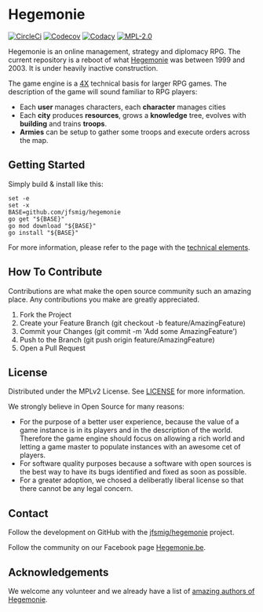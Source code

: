 # Hegemonie

[![CircleCi](https://circleci.com/gh/jfsmig/hegemonie.svg?style=svg)](https://app.circleci.com/pipelines/github/jfsmig/hegemonie)
[![Codecov](https://codecov.io/gh/jfsmig/hegemonie/branch/master/graph/badge.svg)](https://codecov.io/gh/jfsmig/hegemonie)
[![Codacy](https://app.codacy.com/project/badge/Grade/bf7c2872c60445c99f914d31d7b213ae)](https://www.codacy.com/manual/jfsmig/hegemonie?utm_source=github.com&amp;utm_medium=referral&amp;utm_content=jfsmig/hegemonie&amp;utm_campaign=Badge_Grade)
[![MPL-2.0](https://img.shields.io/badge/License-MPL%202.0-brightgreen.svg)](https://opensource.org/licenses/MPL-2.0)

Hegemonie is an online management, strategy and diplomacy RPG. The current
repository is a reboot of what [Hegemonie](http://www.hegemonie.be) was
between 1999 and 2003. It is under heavily inactive construction.

The game engine is a [4X](https://en.wikipedia.org/wiki/4X) technical basis
for larger RPG games. The description of the game will sound familiar to RPG
players:
 * Each **user** manages characters, each **character** manages cities
 * Each **city** produces **resources**, grows a **knowledge** tree, evolves
   with **building** and trains **troops**.
 * **Armies** can be setup to gather some troops and execute orders across
   the map.

## Getting Started

Simply build & install like this:

```
set -e
set -x
BASE=github.com/jfsmig/hegemonie
go get "${BASE}"
go mod download "${BASE}"
go install "${BASE}"
```

For more information, please refer to the page with the [technical elements](./TECH.md).

## How To Contribute

Contributions are what make the open source community such an amazing place.
Any contributions you make are greatly appreciated.

 1. Fork the Project
 2. Create your Feature Branch (git checkout -b feature/AmazingFeature)
 3. Commit your Changes (git commit -m 'Add some AmazingFeature')
 4. Push to the Branch (git push origin feature/AmazingFeature)
 5. Open a Pull Request

## License

Distributed under the MPLv2 License. See [LICENSE](./LICENSE) for more information.

We strongly believe in Open Source for many reasons:
  * For the purpose of a better user experience, because the value of a game
    instance is in its players and in the description of the world. Therefore
    the game engine should focus on allowing a rich world and letting a game
    master to populate instances with an awesome cet of players.
  * For software quality purposes because a software with open sources is the best
    way to have its bugs identified and fixed as soon as possible.
  * For a greater adoption, we chosed a deliberatly liberal license so that
    there cannot be any legal concern.

## Contact

Follow the development on GitHub with the [jfsmig/hegemonie](https://github.com/jfsmig/hegemonie) project.

Follow the community on our Facebook page [Hegemonie.be](https://www.facebook.com/hegemonie.be).

## Acknowledgements

We welcome any volunteer and we already have a list of [amazing authors of Hegemonie](./AUTHORS.md).

